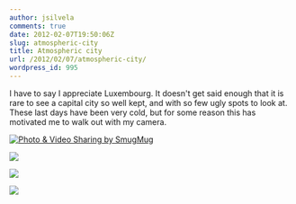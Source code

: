 ```yaml
---
author: jsilvela
comments: true
date: 2012-02-07T19:50:06Z
slug: atmospheric-city
title: Atmospheric city
url: /2012/02/07/atmospheric-city/
wordpress_id: 995
---
```


I have to say I appreciate Luxembourg. It doesn't get said enough that it is rare to see a capital city so well kept, and with so few ugly spots to look at.
These last days have been very cold, but for some reason this has motivated me to walk out with my camera.

[![Photo & Video Sharing by SmugMug](http://jsilvela.smugmug.com/Other/Sueltas/i-tVfJsR6/0/S/IMG1091-S.jpg)](http://jsilvela.smugmug.com/Other/Sueltas/5019150_VjW39L#!i=1701378243&k=tVfJsR6&lb=1&s=A)

[![](http://jsilvela.smugmug.com/Other/Sueltas/i-J4BjtPJ/0/S/IMG1098-S.jpg)](http://jsilvela.smugmug.com/Other/Sueltas/5019150_VjW39L#!i=1701382164&k=J4BjtPJ&lb=1&s=A)

[![](http://jsilvela.smugmug.com/Other/Sueltas/i-zPp3CBF/0/S/IMG1115-S.jpg)](http://jsilvela.smugmug.com/Other/Sueltas/5019150_VjW39L#!i=1701385392&k=zPp3CBF&lb=1&s=A)

[![](http://jsilvela.smugmug.com/Other/Sueltas/i-DrjKKmm/0/S/IMG1136-S.jpg)](http://jsilvela.smugmug.com/Other/Sueltas/5019150_VjW39L#!i=1701386915&k=DrjKKmm&lb=1&s=A)
